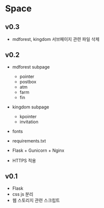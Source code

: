# Space

## v0.3
- mdforest, kingdom 서브페이지 관련 파일 삭제

## v0.2
- mdforest subpage
    - pointer
    - postbox
    - atm
    - farm
    - fin

- kingdom subpage
    - kpointer
    - invitation

- fonts
- requirements.txt
- Flask + Gunicorn + Nginx
- HTTPS 적용

## v0.1
- Flask
- css js 분리
- 웹 스토리지 관련 스크립트
